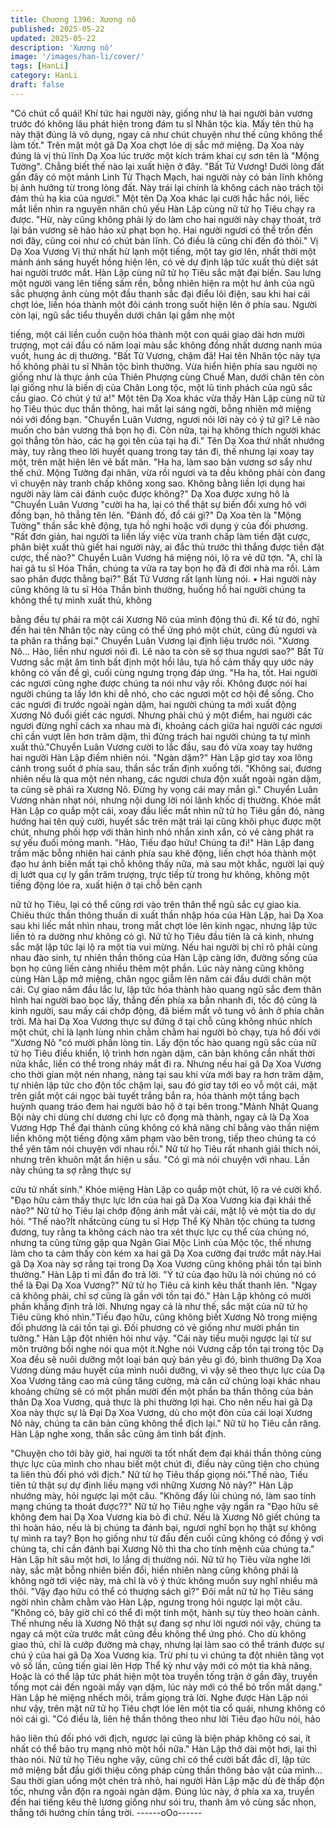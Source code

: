 ```yaml
---
title: Chương 1396: Xương nô
published: 2025-05-22
updated: 2025-05-22
description: 'Xương nô'
image: '/images/han-li/cover/'
tags: [HanLi]
category: HanLi
draft: false
---
```


"Có chút cổ quái! Khí tức hai người này, giống như là hai người
bản vương trước đó không lâu phát hiện trong đám tu sĩ Nhân tộc
kia. Mấy tên thủ hạ này thật đúng là vô dụng, ngay cả như chút
chuyện như thế cũng không thể làm tốt." Trên mặt một gã Dạ Xoa
chợt lóe dị sắc mở miệng.
Dạ Xoa này đúng là vị thủ lĩnh Dạ Xoa lúc trước một kích trảm
khai cự sơn tên là "Mộng Tường". Chẳng biết thế nào lại xuất hiện
ở đây.
"Bất Tử Vương! Dưới lòng đất gần đây có một mảnh Linh Từ
Thạch Mạch, hai người này có bản lĩnh không bị ảnh hưởng từ
trong lòng đất. Này trái lại chính là không cách nào trách tội đám
thủ hạ kia của ngươi." Một tên Dạ Xoa khác lại cười hắc hắc nói,
liếc mắt liền nhìn ra nguyên nhân chủ yếu Hàn Lập cùng nữ tử họ
Tiêu chạy ra được.
"Hừ, này cũng không phải lý do làm cho hai người này chạy thoát,
trở lại bản vương sẽ hảo hảo xử phạt bọn họ. Hai người ngươi có
thể trốn đến nơi đây, cũng coi như có chút bản lĩnh. Có điều là
cũng chỉ đến đó thôi." Vị Dạ Xoa Vương Vị thứ nhất hừ lạnh một
tiếng, một tay giơ lên, nhất thời một mảnh ánh sáng huyết hồng
hiện lên, có vẻ dự định lập tức xuất thủ diệt sát hai người trước
mắt.
Hàn Lập cùng nữ tử họ Tiêu sắc mặt đại biến.
Sau lưng một người vang lên tiếng sấm rền, bỗng nhiên hiện ra
một hư ảnh của ngũ sắc phượng ảnh cùng một đầu thanh sắc đại
điểu lôi điện, sau khi hai cái chợt lóe, liền hóa thành một đôi cánh
trong suốt hiện lên ở phía sau.
Người còn lại, ngũ sắc tiểu thuyền dưới chân lại gầm nhẹ một

tiếng, một cái liền cuồn cuộn hóa thành một con quái giao dài hơn
mười trượng, mọt cái đầu có năm loại màu sắc không đồng nhất
dương nanh múa vuốt, hung ác dị thường.
"Bất Tử Vương, chậm đã! Hai tên Nhân tộc này tựa hồ không phải
tu sĩ Nhân tộc bình thường. Vừa hiển hiện phía sau người nọ
giống như là thực ảnh của Thiên Phượng cùng Chuế Man, dưới
chân tên còn lại giống như là biến dị của Chân Long tộc, một lũ
tinh phách của ngũ sắc cầu giao. Có chút ý tứ a!" Một tên Dạ Xoa
khác vừa thấy Hàn Lập cùng nữ tử họ Tiêu thúc dục thần thông,
hai mắt lại sáng ngời, bỗng nhiên mở miệng nói với đồng bạn.
"Chuyển Luân Vương, ngươi nói lời này có ý tứ gì? Lẽ nào muốn
cho bản vương thả bọn họ đi. Còn nữa, tại hạ không thích người
khác gọi thẳng tôn hào, các hạ gọi tên của tại hạ đi." Tên Dạ Xoa
thứ nhất nhướng mày, tuy rằng theo lời huyết quang trong tay tán
đi, thế nhưng lại xoay tay một, trên mặt hiện lên vẻ bất mãn.
"Ha ha, làm sao bản vương sơ sẩy như thế chứ. Mộng Tường đại
nhân, vừa rồi ngươi và ta đều không phải còn đang vì chuyện này
tranh chấp không xong sao. Không bằng liền lợi dụng hai người
này làm cái đánh cuộc được không?" Dạ Xoa được xưng hô là
"Chuyển Luân Vương "cười ha ha, lại có thể thật sự biến đổi xưng
hô với đồng bạn, hô thẳng tên lên.
"Đánh đố, đổ cái gì?" Dạ Xoa tên là "Mộng Tường" thần sắc khẽ
động, tựa hồ nghi hoặc với dụng ý của đối phương.
"Rất đơn giản, hai người ta liền lấy việc vừa tranh chấp làm tiền
đặt cược, phân biệt xuất thủ giết hai người này, ai đắc thủ trước
thì thắng được tiền đặt cược, thế nào?" Chuyển Luân Vương há
miệng nói, lộ ra vẻ dữ tợn.
"A, chỉ là hai gã tu sĩ Hóa Thần, chúng ta vừa ra tay bọn họ đã đi
đời nhà ma rồi. Làm sao phân được thằng bại?"
Bất Tử Vương rất lạnh lùng nói.
• Hai người này cũng không là tu sĩ Hóa Thần bình thường,
huống hồ hai người chúng ta không thể tự mình xuất thủ, không

bằng đều tự phái ra một cái Xương Nô của mình động thủ đi. Kể
từ đó, nghĩ đến hai tên Nhân tộc này cũng có thể ứng phó một
chút, cũng đủ ngươi và ta phân ra thắng bại." Chuyển Luân
Vương lại định liệu trước nói.
"Xương Nô... Hảo, liền như ngươi nói đi. Lẽ nào ta còn sẽ sợ thua
ngươi sao?" Bất Tử Vương sắc mặt âm tình bất định một hồi lâu,
tựa hồ cảm thấy quy ước này không có vấn đề gì, cuối cùng
ngưng trọng đáp ứng.
"Ha ha, tốt. Hai người các ngươi cũng nghe được chúng ta nói
như vậy rồi. Không được nói hai người chúng ta lấy lớn khi dễ
nhỏ, cho các ngươi một cơ hội để sống. Cho các ngươi đi trước
ngoài ngàn dặm, hai người chúng ta mới xuất động Xương Nô
đuổi giết các ngươi. Nhưng phải chú ý một điểm, hai người các
ngươi đừng nghĩ cách xa nhau mà đi, khoảng cách giữa hai
người các ngươi chỉ cần vượt lên hơn trăm dặm, thì đừng trách
hai người chúng ta tự mình xuất thủ."Chuyển Luân Vương cười to
lắc đầu, sau đó vừa xoay tay hướng hai người Hàn Lập điềm
nhiên nói.
"Ngàn dặm?" Hàn Lập giơ tay xoa lông cánh trong suốt ở phía
sau, thần sắc trấn định xuống tới.
"Không sai, đương nhiên nếu là qua một nén nhang, các ngươi
chưa độn xuất ngoài ngàn dặm, ta cũng sẽ phái ra Xương Nô.
Đừng hy vọng cái may mắn gì." Chuyển Luân Vương nhàn nhạt
nói, nhưng nội dung lời nói lãnh khốc dị thường.
Khóe mắt Hàn Lập co quắp một cái, xoay đầu liếc mắt nhìn nữ tử
họ Tiêu gần đó, nàng hướng hai tên quỷ cười, huyết sắc trên mặt
trái lại cũng khôi phục được một chút, nhưng phối hợp với thân
hình nhỏ nhắn xinh xắn, có vẻ càng phát ra sự yếu đuối mỏng
manh.
"Hảo, Tiếu đạo hữu! Chúng ta đi!" Hàn Lập đang trầm mặc bỗng
nhiên hai cánh phía sau khẽ động, liền chợt hóa thành một đạo
hư ảnh biến mất tại chỗ không thấy nữa, mà sau một khắc, người
lại quỷ dị lướt qua cự ly gần trăm trượng, trực tiếp từ trong hư
không, không một tiếng động lóe ra, xuất hiện ở tại chỗ bên cạnh

nữ tử họ Tiêu, lại có thể cũng rơi vào trên thân thể ngũ sắc cự
giao kia.
Chiêu thức thần thông thuấn di xuất thần nhập hóa của Hàn Lập,
hai Dạ Xoa sau khi liếc mắt nhìn nhau, trong mắt chợt lóe lên kinh
ngạc, nhưng lập tức liền tỏ ra dường như không có gì.
Nữ tử họ Tiêu đầu tiên là cả kinh, nhưng sắc mặt lập tức lại lộ ra
một tia vui mừng.
Nếu hai người bị chỉ rõ phải cùng nhau đào sinh, tự nhiên thần
thông của Hàn Lập càng lớn, đường sống của bọn họ cũng liền
càng nhiều thêm một phần.
Lúc này nàng cũng không cùng Hàn Lập mở miệng, chân ngọc
giẫm lên năm cái đầu dưới chân một cái.
Cự giao năm đầu lắc lư, lập tức hóa thành hào quang ngũ sắc
đem thân hình hai người bao bọc lấy, thẳng đến phía xa bắn
nhanh đi, tốc độ cũng là kinh người, sau mấy cái chớp động, đã
biếm mất vô tung vô ảnh ở phía chân trời. Mà hai Dạ Xoa Vương
thực sự đứng ở tại chỗ cũng không nhúc nhích một chút, chỉ là
lạnh lùng nhìn chằm chằm hai người bỏ chạy, tựa hồ đối với
"Xương Nô "có mười phần lòng tin. Lấy độn tốc hào quang ngũ
sắc của nữ tử họ Tiêu điều khiển, lộ trình hơn ngàn dặm, căn bản
không cần nhất thời nửa khắc, liền có thể trong nháy mắt đi ra.
Nhưng nếu hai gã Dạ Xoa Vương cho thời gian một nén nhang,
nàng tại sau khi vừa mới bay ra hơn trăm dặm, tự nhiên lập tức
cho độn tốc chậm lại, sau đó giơ tay tới eo vỗ một cái, mặt trên
giắt một cái ngọc bài tuyết trắng bắn ra, hóa thành một tầng bạch
huỳnh quang tráo đem hai người bảo hộ ở tại bên trong."Mảnh
Nhật Quang Bội này chỉ dùng chí dương chi lực cô đọng mà
thành, ngay cả là Dạ Xoa Vương Hợp Thể đại thành cũng không
có khả năng chỉ bằng vào thần niệm liền không một tiếng động
xâm phạm vào bên trong, tiếp theo chúng ta có thể yên tâm nói
chuyện với nhau rồi." Nữ tử họ Tiêu rất nhanh giải thích nói,
nhưng trên khuôn mặt ẩn hiện u sầu.
"Có gì mà nói chuyện với nhau. Lần này chúng ta sợ rằng thực sự

cửu tử nhất sinh." Khóe miệng Hàn Lập co quắp một chút, lộ ra vẻ
cười khổ.
"Đạo hữu cảm thấy thực lực lớn của hai gã Dạ Xoa Vương kia đại
khái thế nào?" Nữ tử họ Tiêu lại chớp động ánh mắt vài cái, mặt lộ
vẻ một tia do dự hỏi.
"Thế nào?Ít nhấtcũng cùng tu sĩ Hợp Thể Kỳ Nhân tộc chúng ta
tương đương, tuy rằng ta không cách nào tra xét thực lực cụ thể
của chúng nó, nhưng ta cũng từng gặp qua Ngân Giai Mộc Linh
của Mộc tộc, thế nhưng làm cho ta cảm thấy còn kém xa hai gã
Dạ Xoa cường đại trước mắt này.Hai gã Dạ Xoa này sợ rằng tại
trong Dạ Xoa Vương cũng không phải tồn tại bình thường." Hàn
Lập tỉ mỉ đắn đo trả lời.
"Ý tứ của đạo hữu là nói chúng nó có thể là Đại Dạ Xoa Vương?"
Nữ tử họ Tiêu cả kinh kêu thất thanh lên.
"Ngay cả không phải, chỉ sợ cũng là gần với tồn tại đó." Hàn Lập
không có mười phần khẳng định trả lời.
Nhưng ngay cả là như thế, sắc mặt của nữ tử họ Tiêu cũng khó
nhìn."Tiếu đạo hữu, cũng không biết Xương Nô trong miệng đối
phương là cái tồn tại gì. Đối phương có vẻ giống như mười phần
tin tưởng." Hàn Lập đột nhiên hỏi như vậy.
"Cái này tiểu muội ngược lại từ sư môn trưởng bối nghe nói qua
một ít.Nghe nói Vương cấp tồn tại trong tộc Dạ Xoa đều sẽ nuôi
dưỡng một loại bán quỷ bán yêu gì đó, bình thường Dạ Xoa
Vương dùng máu huyết của mình nuôi dưỡng, vì vậy sẽ theo
thực lực của Dạ Xoa Vương tăng cao mà cũng tăng cường, mà
căn cứ chủng loại khác nhau khoảng chừng sẽ có một phần mười
đến một phần ba thần thông của bản thân Dạ Xoa Vương, quả
thực là phi thường lợi hại.
Cho nên nếu hai gã Dạ Xoa này thực sự là Đại Dạ Xoa Vương,
dù cho một đòn của cái loại Xương Nô này, chúng ta căn bản
cũng không thể địch lại." Nữ tử họ Tiêu cắn răng. Hàn Lập nghe
xong, thần sắc cũng âm tình bất định.

"Chuyện cho tới bây giờ, hai người ta tốt nhất đem đại khái thần
thông cùng thực lực của mình cho nhau biết một chút đi, điều này
cũng tiện cho chúng ta liên thủ đối phó với địch." Nữ tử họ Tiêu
thấp giọng nói."Thế nào, Tiếu tiên tử thật sự dự định liều mạng
với những Xương Nô này?" Hàn Lập nhướng mày, hỏi ngược lại
một câu.
"Không đẩy lùi chúng nó, làm sao tính mạng chúng ta thoát
được??" Nữ tử họ Tiêu nghe vậy ngẩn ra
"Đạo hữu sẽ không đem hai Dạ Xoa Vương kia bỏ đi chứ. Nếu là
Xương Nô giết chúng ta thì hoàn hảo, nếu là bị chúng ta đánh bại,
ngươi nghĩ bọn họ thật sự không tự mình ra tay? Bọn họ giống
như từ đầu đến cuối cũng không có đồng ý vơi chúng ta, chỉ cần
đánh bại Xương Nô thì tha cho tính mệnh của chúng ta." Hàn Lập
hít sâu một hơi, lo lắng dị thường nói. Nữ tử họ Tiêu vừa nghe lời
này, sắc mặt bỗng nhiên biến đổi, hiển nhiên nàng cũng không
phải là không ngờ tới việc này, mà chỉ là vô ý thức không muốn
suy nghĩ nhiều mà thôi.
"Vậy đạo hữu có thể có thượng sách gì?" Đôi mắt nữ tử họ Tiêu
sáng ngời nhìn chằm chằm vào Hàn Lập, ngưng trọng hỏi ngược
lại một câu.
"Không có, bây giờ chỉ có thể đi một tính một, hành sự tùy theo
hoàn cảnh. Thế nhưng nếu là Xương Nô thật sự đang sợ như lời
ngươi nói vậy, chúng ta ngay cả một cửa trước mắt cũng đều
không thể ứng phó. Cho dù không giao thủ, chỉ là cướp đường
mà chạy, nhưng lại làm sao có thể tránh được sự chú ý của hai
gã Dạ Xoa Vương kia. Trừ phi tu vi chúng ta đột nhiên tăng vọt vô
số lần, cũng tiến giai lên Hợp Thể kỳ như vậy mới có một tia khả
năng. Hoặc là có thể lập tức phát hiện một tòa truyền tống trận ở
gần đây, truyền tống mọt cái đến ngoài mấy vạn dặm, lúc này mới
có thể bỏ trốn mất dạng."
Hàn Lập hé miệng nhếch môi, trầm giọng trả lời. Nghe được Hàn
Lập nói như vậy, trên mặt nữ tử họ Tiêu chợt lóe lên một tia cổ
quái, nhưng không có nói cái gì.
"Có điều là, liên hệ thần thông theo như lời Tiêu đạo hữu nói, hảo

hảo liên thủ đối phó với địch, ngược lại cũng là biện pháp không
có sai, ít nhất có thể bảo trụ mạng nhỏ một hồi nữa." Hàn Lập thở
dài một hơi, lại thì thào nói. Nữ tử họ Tiêu nghe vậy, cũng chỉ có
thể cười bất đắc dĩ, lập tức mở miệng bắt đầu giới thiệu công
pháp cùng thần thông bảo vật của mình...
Sau thời gian uống một chén trà nhỏ, hai người Hàn Lập mặc dù
đè thấp độn tốc, nhưng vẫn độn ra ngoài ngàn dặm. Đúng lúc
này, ở phía xa xa, truyền đến hai tiếng kêu thê lương giống như
sói tru, thanh âm vô cùng sắc nhọn, thẳng tới hướng chín tầng
trời.
------oOo------

